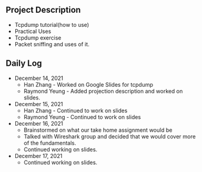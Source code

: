 ## Project Description
* Tcpdump tutorial(how to use) 
* Practical Uses
* Tcpdump exercise
* Packet sniffing and uses of it.
## Daily Log

* December 14, 2021
  * Han Zhang - Worked on Google Slides for tcpdump
  * Raymond Yeung - Added projection description and worked on slides.
* December 15, 2021
  * Han Zhang - Continued to work on slides
  * Raymond Yeung - Continued to work on slides
* December 16, 2021
  * Brainstormed on what our take home assignment would be
  * Talked with Wireshark group and decided that we would cover more of the fundamentals.
  * Continued working on slides.
* December 17, 2021
  * Continued working on slides.
